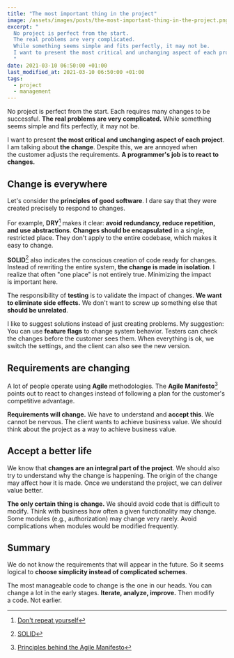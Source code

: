 ```yaml
---
title: "The most important thing in the project"
image: /assets/images/posts/the-most-important-thing-in-the-project.png
excerpt: "
  No project is perfect from the start.
  The real problems are very complicated.
  While something seems simple and fits perfectly, it may not be.
  I want to present the most critical and unchanging aspect of each project.
  "
date: 2021-03-10 06:50:00 +01:00
last_modified_at: 2021-03-10 06:50:00 +01:00
tags:
  - project
  - management
---
```


  No project is perfect from the start.
  Each requires many changes to be successful.
  **The real problems are very complicated.**
  While something seems simple and fits perfectly, it may not be.

  I want to present **the most critical and unchanging aspect of each project**.
  I am talking about **the change**.
  Despite this, we are annoyed when the customer adjusts the requirements.
  **A programmer's job is to react to changes.**

## Change is everywhere

  Let's consider the **principles of good software**.
  I dare say that they were created precisely to respond to changes.

  For example, **DRY**[^dry] makes it clear: **avoid redundancy, reduce repetition, and use abstractions**.
  **Changes should be encapsulated** in a single, restricted place.
  They don't apply to the entire codebase, which makes it easy to change.

  [^dry]: [Don't repeat yourself](https://en.wikipedia.org/wiki/Don%27t_repeat_yourself)

  **SOLID**[^solid] also indicates the conscious creation of code ready for changes.
  Instead of rewriting the entire system, **the change is made in isolation**.
  I realize that often "one place" is not entirely true.
  Minimizing the impact is important here.

  [^solid]: [SOLID](https://en.wikipedia.org/wiki/SOLID)

  The responsibility of **testing** is to validate the impact of changes.
  **We want to eliminate side effects.**
  We don't want to screw up something else that **should be unrelated**.

  I like to suggest solutions instead of just creating problems.
  My suggestion:
  You can use **feature flags** to change system behavior.
  Testers can check the changes before the customer sees them.
  When everything is ok, we switch the settings, and the client can also see the new version.

## Requirements are changing

  A lot of people operate using **Agile** methodologies.
  The **Agile Manifesto**[^agile-principles] points out to react to changes instead of following a plan for the customer's competitive advantage.

  [^agile-principles]: [Principles behind the Agile Manifesto](https://agilemanifesto.org/principles.html)

  **Requirements will change.**
  We have to understand and **accept this**.
  We cannot be nervous.
  The client wants to achieve business value.
  We should think about the project as a way to achieve business value.

## Accept a better life

  We know that **changes are an integral part of the project**.
  We should also try to understand why the change is happening.
  The origin of the change may affect how it is made.
  Once we understand the project, we can deliver value better.

  **The only certain thing is change.**
  We should avoid code that is difficult to modify.
  Think with business how often a given functionality may change.
  Some modules (e.g., authorization) may change very rarely.
  Avoid complications when modules would be modified frequently.

## Summary

  We do not know the requirements that will appear in the future.
  So it seems logical to **choose simplicity instead of complicated schemes**.

  The most manageable code to change is the one in our heads.
  You can change a lot in the early stages.
  **Iterate, analyze, improve.**
  Then modify a code.
  Not earlier.
